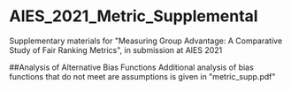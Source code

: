 # AIES_2021_Metric_Supplemental
Supplementary materials for "Measuring Group Advantage: A Comparative Study of Fair Ranking Metrics", in submission at AIES 2021

##Analysis of Alternative Bias Functions
Additional analysis of bias functions that do not meet are assumptions is given in "metric_supp.pdf"
